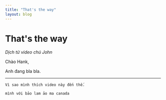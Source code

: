 ```yaml
---
title: "That's the way"
layout: blog
---
```


# That's the way

_Dịch từ video chú John_

Chào Hank,

Anh đang bla bla.

---

```
Vì sao mình thích video này đến thế.

mình với bảo lam ảo ma canada
```

